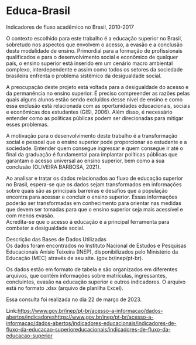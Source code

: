 # Educa-Brasil
Indicadores de fluxo acadêmico no Brasil, 2010-2017



O contexto escolhido para este trabalho é a educação superior no Brasil, sobretudo nos aspectos que envolvem o acesso, a evasão e a conclusão desta modalidade de ensino. Primordial para a formação de profissionais qualificados e para o desenvolvimento social e econômico de qualquer país, o ensino superior está inserido em um cenário macro ambiental complexo, interdependente e assim como todos os setores da sociedade brasileira enfrenta o problema sistêmico da desigualdade social.   

 A preocupação deste projeto está voltada para a desigualdade do acesso e da permanência no ensino superior. É preciso compreender as razões pelas quais alguns alunos estão sendo excluídos desse nível de ensino e como essa exclusão está relacionada com as oportunidades educacionais, sociais e econômicas dos estudantes (GISI, 2006).  Além disso, é necessário entender como as políticas públicas podem ser direcionadas para mitigar esses problemas.   
 
 A motivação para o desenvolvimento deste trabalho é a transformação social e pessoal que o ensino superior pode proporcionar ao estudante e a sociedade. Entender quem consegue ingressar e quem consegue ir até o final da graduação é fundamental para implantar políticas públicas que garantam o acesso universal ao ensino superior, bem como a sua conclusão (OLIVEIRA BARBOSA, 2021).  
 
Ao analisar e tratar os dados relacionados ao fluxo de educação superior no Brasil, espera-se que os dados sejam transformados em informações sobre quais são as principais barreiras e desafios que a população encontra para acessar e concluir o ensino superior. 
Essas informações poderão ser transformadas em conhecimento para orientar nas medidas que devem ser tomadas para que o ensino superior seja mais acessível e com menos evasão.   
Acredita-se que o acesso à educação é a principal ferramenta para combater a desigualdade social.   

Descrição das Bases de Dados Utilizadas   
Os dados foram encontrados no Instituto Nacional de Estudos e Pesquisas Educacionais Anísio Teixeira (INEP), disponibilizados pelo Ministério da Educação (MEC) através de seu site. (gov.br/inep/pt-br).   

Os dados estão em formato de tabela e são organizados em diferentes arquivos, que contêm informações sobre matrículas, ingressantes, concluintes, evasão na educação superior e outros indicadores.  O arquivo está no formato .xlsx (arquivo de planilha Excel).  

Essa consulta foi realizada no dia 22 de março de 2023.  

Link:https://www.gov.br/inep/pt-br/acesso-a-informacao/dados-abertos/indicadoreshttps://www.gov.br/inep/pt-br/acesso-a-informacao/dados-abertos/indicadores-educacionais/indicadores-de-fluxo-da-educacao-superioreducacionais/indicadores-de-fluxo-da-educacao-superior  
